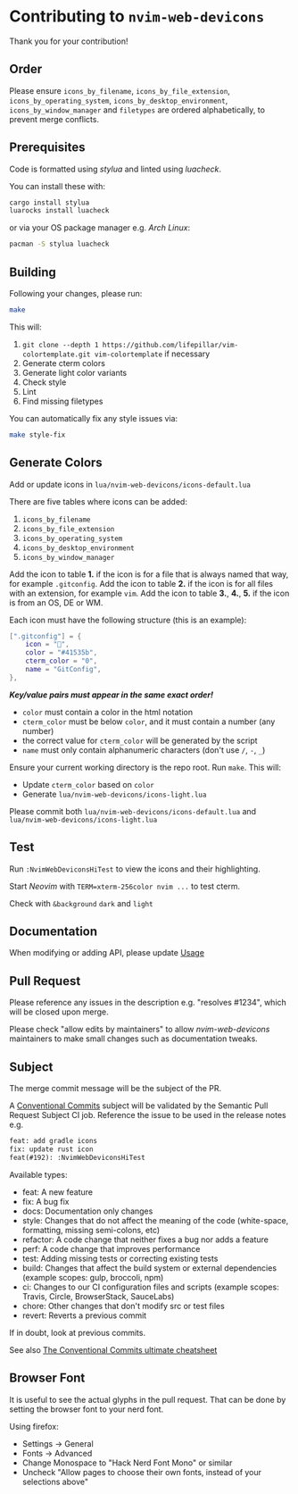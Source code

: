 # Contributing to `nvim-web-devicons`

Thank you for your contribution!

## Order

Please ensure `icons_by_filename`, `icons_by_file_extension`, `icons_by_operating_system`, `icons_by_desktop_environment`,
`icons_by_window_manager` and `filetypes` are ordered alphabetically, to prevent merge conflicts.

## Prerequisites

Code is formatted using *stylua* and linted using *luacheck*.

You can install these with:

```sh
cargo install stylua
luarocks install luacheck
```

or via your OS package manager e.g. *Arch Linux*:

```sh
pacman -S stylua luacheck
```

## Building

Following your changes, please run:

```sh
make
```

This will:

1. `git clone --depth 1 https://github.com/lifepillar/vim-colortemplate.git vim-colortemplate` if necessary
2. Generate cterm colors
3. Generate light color variants
4. Check style
5. Lint
6. Find missing filetypes

You can automatically fix any style issues via:

```sh
make style-fix
```

## Generate Colors

Add or update icons in `lua/nvim-web-devicons/icons-default.lua`

There are five tables where icons can be added:

1. `icons_by_filename`
2. `icons_by_file_extension`
3. `icons_by_operating_system`
4. `icons_by_desktop_environment`
5. `icons_by_window_manager`

Add the icon to table **1.** if the icon is for a file that is always named that way, for example `.gitconfig`.
Add the icon to table **2.** if the icon is for all files with an extension, for example `vim`.
Add the icon to table **3.**, **4.**, **5.** if the icon is from an OS, DE or WM.

Each icon must have the following structure (this is an example):

```lua
[".gitconfig"] = {
    icon = "",
    color = "#41535b",
    cterm_color = "0",
    name = "GitConfig",
},
```

***Key/value pairs must appear in the same exact order!***

- `color` must contain a color in the html notation
- `cterm_color` must be below `color`, and it must contain a number (any number)
- the correct value for `cterm_color` will be generated by the script
- `name` must only contain alphanumeric characters (don't use `/`, `-`, `_`)

Ensure your current working directory is the repo root. Run `make`. This will:

- Update `cterm_color` based on `color`
- Generate `lua/nvim-web-devicons/icons-light.lua`

Please commit both `lua/nvim-web-devicons/icons-default.lua` and `lua/nvim-web-devicons/icons-light.lua`

## Test

Run `:NvimWebDeviconsHiTest` to view the icons and their highlighting.

Start *Neovim* with `TERM=xterm-256color nvim ...` to test cterm.

Check with `&background` `dark` and `light`

## Documentation

When modifying or adding API, please update [Usage](README.md#Usage)

## Pull Request

Please reference any issues in the description e.g. "resolves #1234", which will be closed upon merge.

Please check "allow edits by maintainers" to allow *nvim-web-devicons* maintainers to make small changes
such as documentation tweaks.

## Subject

The merge commit message will be the subject of the PR.

A [Conventional Commits] subject will be validated by the Semantic Pull Request Subject CI job.
Reference the issue to be used in the release notes e.g.

```txt
feat: add gradle icons
fix: update rust icon
feat(#192): :NvimWebDeviconsHiTest
```

Available types:

- feat: A new feature
- fix: A bug fix
- docs: Documentation only changes
- style: Changes that do not affect the meaning of the code (white-space, formatting, missing semi-colons, etc)
- refactor: A code change that neither fixes a bug nor adds a feature
- perf: A code change that improves performance
- test: Adding missing tests or correcting existing tests
- build: Changes that affect the build system or external dependencies (example scopes: gulp, broccoli, npm)
- ci: Changes to our CI configuration files and scripts (example scopes: Travis, Circle, BrowserStack, SauceLabs)
- chore: Other changes that don't modify src or test files
- revert: Reverts a previous commit

If in doubt, look at previous commits.

See also [The Conventional Commits ultimate cheatsheet](https://gist.github.com/gabrielecanepa/fa6cca1a8ae96f77896fe70ddee65527)

## Browser Font

It is useful to see the actual glyphs in the pull request. That can be done by setting the browser font to your nerd font.

Using firefox:

- Settings -> General
- Fonts -> Advanced
- Change Monospace to "Hack Nerd Font Mono" or similar
- Uncheck "Allow pages to choose their own fonts, instead of your selections above"

[Conventional Commits]: <https://www.conventionalcommits.org/en/v1.0.0>
